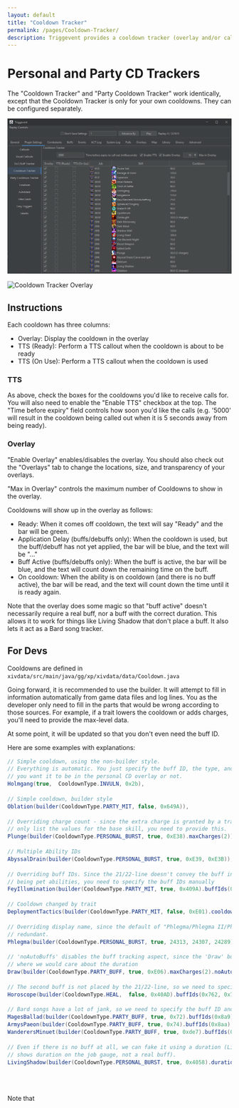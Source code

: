 ```yaml
---
layout: default
title: "Cooldown Tracker"
permalink: /pages/Cooldown-Tracker/
description: Triggevent provides a cooldown tracker (overlay and/or callouts) for both party and personal CDs.
---
```


# Personal and Party CD Trackers

The "Cooldown Tracker" and "Party Cooldown Tracker" work identically, except that the Cooldown Tracker is only
for your own cooldowns. They can be configured separately.

![Cooldown Tracker Configuration](Cooldown-Tracker.png)

![Cooldown Tracker Overlay](https://camo.githubusercontent.com/5fee962fb8f9a5284f26448c8c07ec9b16241915a63dea7082ba2839e56cca6d/68747470733a2f2f692e696d6775722e636f6d2f466753485a59382e706e67)

## Instructions

Each cooldown has three columns:

- Overlay: Display the cooldown in the overlay
- TTS (Ready): Perform a TTS callout when the cooldown is about to be ready
- TTS (On Use): Perform a TTS callout when the cooldown is used

### TTS

As above, check the boxes for the cooldowns you'd like to receive calls for. You will also need to enable
the "Enable TTS" checkbox at the top. The "Time before expiry" field controls how soon you'd like the calls
(e.g. '5000' will result in the cooldown being called out when it is 5 seconds away from being ready).

### Overlay

"Enable Overlay" enables/disables the overlay. You should also check out the "Overlays" tab to change the locations,
size, and transparency of your overlays.

"Max in Overlay" controls the maximum number of Cooldowns to show in the overlay.

Cooldowns will show up in the overlay as follows:

- Ready: When it comes off cooldown, the text will say "Ready" and the bar will be green.
- Application Delay (buffs/debuffs only): When the cooldown is used, but the buff/debuff has not yet applied,
  the bar will be blue, and the text will be "..."
- Buff Active (buffs/debuffs only): When the buff is active, the bar will be blue, and the text will count down the
  remaining time on the buff.
- On cooldown: When the ability is on cooldown (and there is no buff active), the bar will be read, and the text will
  count down the time until it is ready again.

Note that the overlay does some magic so that "buff active" doesn't necessarily require a real buff, nor a buff with
the correct duration. This allows it to work for things like Living Shadow that don't place a buff. It also lets it
act as a Bard song tracker.

## For Devs

Cooldowns are defined in `xivdata/src/main/java/gg/xp/xivdata/data/Cooldown.java`

Going forward, it is recommended to use the builder. It will attempt to fill in information automatically from game data files and log lines.
You as the developer only need to fill in the parts that would be wrong according to those sources. For example, if a trait lowers the
cooldown or adds charges, you'll need to provide the max-level data.

At some point, it will be updated so that you don't even need the buff ID.

Here are some examples with explanations:

[//]: # (@formatter:off)
```java
// Simple cooldown, using the non-builder style. 
// Everything is automatic. You just specify the buff ID, the type, and whether or not 
// you want it to be in the personal CD overlay or not.
Holmgang(true,  CooldownType.INVULN, 0x2b),
        
// Simple cooldown, builder style
Oblation(builder(CooldownType.PARTY_MIT, false, 0x649A)),
        
// Overriding charge count - since the extra charge is granted by a trait, and the game files
// only list the values for the base skill, you need to provide this.
Plunge(builder(CooldownType.PERSONAL_BURST, true, 0xE38).maxCharges(2)),
        
// Multiple Ability IDs
AbyssalDrain(builder(CooldownType.PERSONAL_BURST, true, 0xE39, 0xE3B)),
        
// Overriding buff IDs. Since the 21/22-line doesn't convey the buff info correctly due to these
// being pet abilities, you need to specify the buff IDs manually
FeyIllumination(builder(CooldownType.PARTY_MIT, true, 0x409A).buffIds(0x13d, 0x753)),
        
// Cooldown changed by trait
DeploymentTactics(builder(CooldownType.PARTY_MIT, false, 0xE01).cooldown(90)),

// Overriding display name, since the default of "Phlegma/Phlegma II/Phlegma III" would be
// redundant.
Phlegma(builder(CooldownType.PERSONAL_BURST, true, 24313, 24307, 24289).name("Phlegma")),

// 'noAutoBuffs' disables the buff tracking aspect, since the 'Draw' buff isn't something 
// where we would care about the duration
Draw(builder(CooldownType.PARTY_BUFF, true, 0xE06).maxCharges(2).noAutoBuffs()),

// The second buff is not placed by the 21/22-line, so we need to specify buff IDs manually'
Horoscope(builder(CooldownType.HEAL,  false, 0x40AD).buffIds(0x762, 0x763)),

// Bard songs have a lot of jank, so we need to specify the buff ID and the duration
MagesBallad(builder(CooldownType.PARTY_BUFF, true, 0x72).buffIds(0x8a9).duration(45.0)),
ArmysPaeon(builder(CooldownType.PARTY_BUFF, true, 0x74).buffIds(0x8aa).duration(45.0)),
WanderersMinuet(builder(CooldownType.PARTY_BUFF, true, 0xde7).buffIds(0x8a8).duration(45.0)),

// Even if there is no buff at all, we can fake it using a duration (Living Shadow only
// shows duration on the job gauge, not a real buff).
LivingShadow(builder(CooldownType.PERSONAL_BURST, true, 0x4058).duration(24)),





```
[//]: # (@formatter:on)

Note that 
